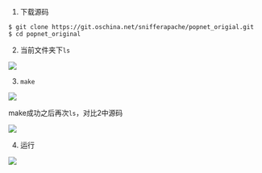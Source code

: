 1. 下载源码

```shell
$ git clone https://git.oschina.net/snifferapache/popnet_origial.git
$ cd popnet_original
```

2. 当前文件夹下`ls`

![](../images/build-s1.png)

3. `make`

![](../images/build-s2.png)

make成功之后再次`ls`，对比2中源码

![](../images/build-s3.png)

4. 运行

![](../images/build-s4.png)
